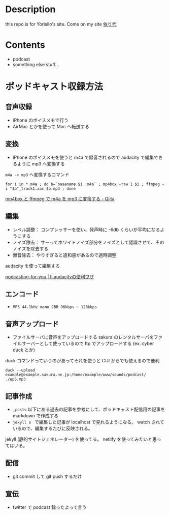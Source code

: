 # Description
this repo is for Yorisilo's site.
Come on my site [依り代](http://yorisilo.github.io)

# Contents
* podcast
* something else stuff...

# ポッドキャスト収録方法
## 音声収録
* iPhone のボイスメモで行う
* AirMac とかを使って Mac へ転送する

## 変換
* iPhone のボイスメモを使うと m4a で録音されるので audacity で編集できるように mp3 へ変換する

`m4a -> mp3` へ変換するコマンド
``` shell
for i in *.m4a ; do b=`basename $i .m4a` ; mp4box -raw 1 $i ; ffmpeg -i "$b"_track1.aac $b.mp3 ; done
```

[mp4box と ffmpeg で m4a を mp3 に変換する - Qiita](https://qiita.com/yoya/items/2cefa9755c825ef84471)

## 編集
* レベル調整： コンプレッサーを使い、発声時に -6db くらいが平均になるようにする
* ノイズ除去： サーってホワイトノイズ部分をノイズとして認識させて、そのノイズを除去する
* 無音除去： やりすぎると違和感があるので適時調整

audacity を使って編集する

[podcasting-for-you | Ⅱ.audacityの便利ワザ](http://haruthanatos.wixsite.com/podcasting-for-you/blank-1)

## エンコード
* `MP3 44.1kHz mono CBR 96kbps ~ 128kbps`

## 音声アップロード
* ファイルサーバに音声をアップロードする
sakura のレンタルサーバをファイルサーバーとして使っているので ftp でアップロードする (ex. cyber duck とか)

duck コマンドっていうのがあってそれを使うと CUI からでも使えるので便利
``` shell
duck --upload example@example.sakura.ne.jp:/home/example/www/sounds/podcast/ ./ep5.mp3
```

## 記事作成
* `_posts` 以下にある過去の記事を参考にして、ポッドキャスト配信用の記事を markdown で作成する
* `jekyll s ` で編集した記事が localhost で見れるようになる。 watch されているので、編集するたびに反映される。

jekyll (静的サイトジェネレーター) を使ってる。 netlify を使ってみたいと思ってはいる。

## 配信
* git commit して git push するだけ

## 宣伝
* twitter で podcast 録ったよって言う
